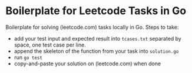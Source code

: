 # Boilerplate for Leetcode Tasks in Go

Boilerplate for solving (leetcode.com) tasks locally in Go. Steps to take:

- add your test input and expected result into `tcases.txt` separated by space, one test case per line. 
- append the skeleton of the function from your task into `solution.go`
- run `go test`
- copy-and-paste your solution on (leetcode.com) when done
